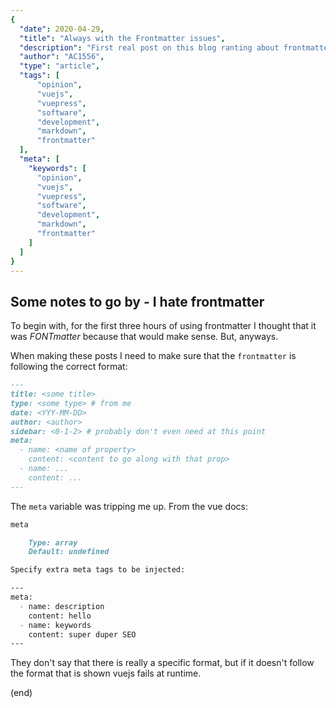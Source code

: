 ```yaml
---
{
  "date": 2020-04-29,
  "title": "Always with the Frontmatter issues",
  "description": "First real post on this blog ranting about frontmatter.",
  "author": "AC1556",
  "type": "article",
  "tags": [
      "opinion",
      "vuejs",
      "vuepress",
      "software",
      "development",
      "markdown",
      "frontmatter"
  ],
  "meta": [
    "keywords": [
      "opinion",
      "vuejs",
      "vuepress",
      "software",
      "development",
      "markdown",
      "frontmatter"
    ]
  ]
}
---
```


## Some notes to go by - I hate frontmatter

To begin with, for the first three hours of using frontmatter I thought that it was *FONTmatter* because that would make sense. But, anyways.

When making these posts I need to make sure that the `frontmatter` is following the correct format:

``` markdown
---
title: <some title>
type: <some type> # from me
date: <YYY-MM-DD>
author: <author>
sidebar: <0-1-2> # probably don't even need at this point
meta:
  - name: <name of property>
    content: <content to go along with that prop>
  - name: ...
    content: ...
---
```

The `meta` variable was tripping me up. From the vue docs:

``` markdown
meta

    Type: array
    Default: undefined

Specify extra meta tags to be injected:

---
meta:
  - name: description
    content: hello
  - name: keywords
    content: super duper SEO
---
```

They don't say that there is really a specific format, but if it doesn't follow the format that is shown vuejs fails at runtime.

(end)
